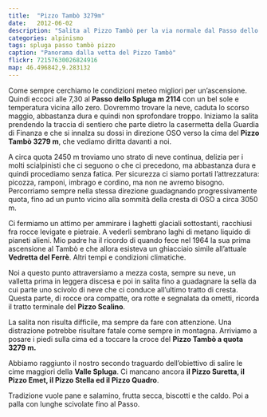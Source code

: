 ```yaml
---
title:  "Pizzo Tambò 3279m"
date:   2012-06-02
description: "Salita al Pizzo Tambò per la via normale dal Passo dello Spluga"
categories: alpinismo
tags: spluga passo tambò pizzo
caption: "Panorama dalla vetta del Pizzo Tambò"
flickr: 72157630026824916
map: 46.496842,9.283132
---
```


Come sempre cerchiamo le condizioni meteo migliori per un’ascensione. Quindi eccoci alle 7,30 al **Passo dello Spluga m 2114** con un bel sole e temperatura vicina allo zero. Dovremmo trovare la neve, caduta lo scorso maggio, abbastanza dura e quindi non sprofondare troppo. Iniziamo la salita prendendo la traccia di sentiero che parte dietro la casermetta della Guardia di Finanza  e che si innalza su dossi in direzione OSO verso la cima del **Pizzo Tambò 3279 m**, che vediamo diritta davanti a noi.

A circa quota 2450 m troviamo uno strato di neve continua, delizia per i molti scialpinisti che ci seguono o che ci precedono, ma abbastanza dura e quindi procediamo senza fatica. Per sicurezza ci siamo portati l’attrezzatura: picozza, ramponi, imbrago e cordino, ma non ne avremo bisogno. Percorriamo sempre nella stessa direzione guadagnando progressivamente quota, fino ad un punto vicino alla sommità della cresta di OSO a circa 3050 m.

Ci fermiamo un attimo per ammirare i laghetti glaciali sottostanti, racchiusi fra rocce levigate e pietraie. A vederli sembrano laghi di metano liquido di pianeti alieni. Mio padre ha il ricordo di quando fece nel 1964 la sua prima ascensione al Tambò e che allora esisteva un ghiacciaio simile all’attuale **Vedretta del Ferrè**. Altri tempi e condizioni climatiche.

Noi a questo punto attraversiamo a mezza costa, sempre su neve, un valletta prima in leggera discesa e poi in salita fino a guadagnare la sella da cui parte uno scivolo di neve che ci conduce all’ultimo tratto di cresta. Questa parte, di rocce ora compatte, ora rotte e segnalata da ometti, ricorda il tratto terminale del **Pizzo Scalino**.

La salita non risulta difficile, ma sempre da fare con attenzione. Una distrazione potrebbe risultare fatale come sempre in montagna. Arriviamo a posare i piedi sulla cima ed a toccare la croce del **Pizzo Tambò a quota 3279 m.**

Abbiamo raggiunto il nostro secondo traguardo dell’obiettivo di salire le cime maggiori della **Valle Spluga**.
Ci mancano ancora **il Pizzo Suretta, il Pizzo Emet, il Pizzo Stella ed il Pizzo Quadro**.

Tradizione vuole pane e salamino, frutta secca, biscotti e the caldo. Poi a palla con lunghe scivolate fino al Passo.

